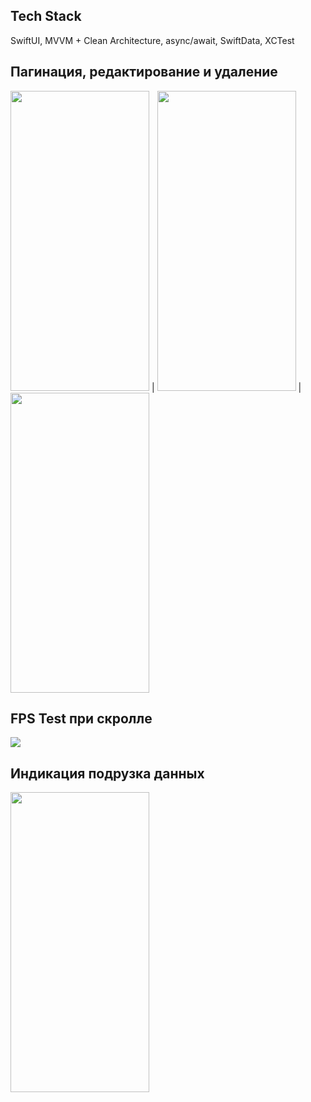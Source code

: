 ## Tech Stack
SwiftUI, MVVM + Clean Architecture, async/await, SwiftData, XCTest

## Пагинация, редактирование и удаление
<img src="https://media4.giphy.com/media/v1.Y2lkPTc5MGI3NjExa3QxMzY3bnVwbTh2M3o0ZWdlaGVjenBkbHJ6dHZrY29ieTNkeDF3MyZlcD12MV9pbnRlcm5hbF9naWZfYnlfaWQmY3Q9Zw/aGucpsXo82PTfaSvy2/giphy.gif" width="222" height="480"> | <img src="https://github.com/user-attachments/assets/6e2479c2-878d-4cff-bd88-9faae726e77b" width="222" height="480"> | <img src="https://github.com/user-attachments/assets/85cae009-2646-4eb8-bb27-f9f574a11719" width="222" height="480">



## FPS Test при скролле 
<img src="https://github.com/user-attachments/assets/e1b10802-5af9-4d21-bc66-b2cee46ab82c">

## Индикация подрузка данных
<img src="https://github.com/user-attachments/assets/819face8-d598-4c61-8e89-4582d649c9f9"  width="222" height="480">

